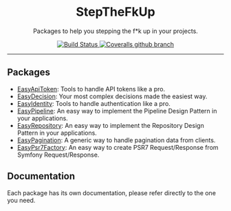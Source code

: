 <div align="center">
    <h1>StepTheFkUp</h1>
    <p>Packages to help you stepping the f*k up in your projects.</p>
    <p>
        <a href="https://travis-ci.org/loyaltycorp/easy-monorepo" target="_blank">
            <img alt="Build Status" src="https://img.shields.io/travis/loyaltycorp/easy-monorepo/master.svg">
        </a>
        <a href="https://coveralls.io/github/loyaltycorp/easy-monorepo" target="_blank">
            <img alt="Coveralls github branch" src="https://img.shields.io/coveralls/github/loyaltycorp/easy-monorepo/master.svg">
        </a>
    </p>
</div>

---

## Packages

- [EasyApiToken](https://github.com/loyaltycorp/easy-api-token): Tools to handle API tokens like a pro.
- [EasyDecision](https://github.com/loyaltycorp/easy-decision): Your most complex decisions made the easiest way.
- [EasyIdentity](https://github.com/loyaltycorp/easy-identity): Tools to handle authentication like a pro.
- [EasyPipeline](https://github.com/loyaltycorp/easy-pipeline): An easy way to implement the Pipeline Design Pattern in your applications.
- [EasyRepository](https://github.com/loyaltycorp/easy-repository): An easy way to implement the Repository Design Pattern in your applications.
- [EasyPagination](https://github.com/loyaltycorp/easy-pagination): A generic way to handle pagination data from clients.
- [EasyPsr7Factory](https://github.com/loyaltycorp/easy-psr7-factory): An easy way to create PSR7 Request/Response from Symfony Request/Response.

## Documentation

Each package has its own documentation, please refer directly to the one you need.